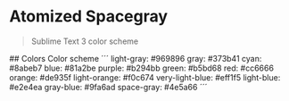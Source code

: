 # Atomized Spacegray

> Sublime Text 3 color scheme

## Colors
Color scheme
´´´
light-gray: #969896
gray: #373b41
cyan: #8abeb7
blue: #81a2be
purple: #b294bb
green: #b5bd68
red: #cc6666
orange: #de935f
light-orange: #f0c674
very-light-blue: #eff1f5
light-blue: #e2e4ea
gray-blue: #9fa6ad
space-gray: #4e5a66
´´´

